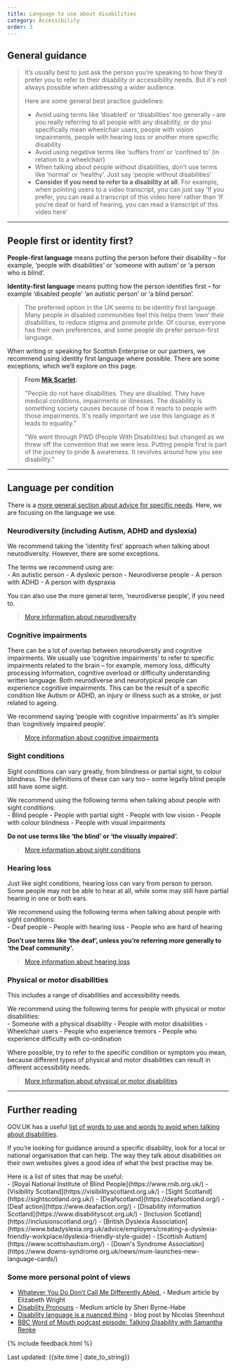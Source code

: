 ```yaml
---
title: Language to use about disabilities  
category: Accessibility
order: 3
---
```



## General guidance 

<blockquote class="info">
 <p>
  It’s usually best to just ask the person you’re speaking to how they’d prefer you to refer to their disability or accessibility needs. But it's not always possible when addressing a wider audience.
 </p>
<p>
<p style="margin-bottom: 0">Here are some general best practice guidelines: </p>
</p>
 <ul>
<li>Avoid using terms like ‘disabled’ or ‘disabilities’ too generally – are you really referring to all people with any disability, or do you specifically mean wheelchair users, people with vision impairments, people with hearing loss or another more specific disability</li>
<li>Avoid using negative terms like ‘suffers from’ or ‘confined to’ (in relation to a wheelchair)</li>
<li>When talking about people without disabilities, don’t use terms like ‘normal’ or ‘healthy’. Just say ‘people without disabilities’</li>
  <li><strong>Consider if you need to refer to a disability at all</strong>. For example, when pointing users to a video transcript, you can just say ‘If you prefer, you can read a transcript of this video here’ rather than ‘If you’re deaf or hard of hearing, you can read a transcript of this video here’</li>
 </ul>
 </blockquote>

 <hr class="big">
 
## People first or identity first? 

**People-first language** means putting the person before their disability – for example, ‘people with disabilities’ or ‘someone with autism’ or ‘a person who is blind’.  

**Identity-first language** means putting how the person identifies first – for example ‘disabled people’ ‘an autistic person’ or ‘a blind person’. 

<blockquote class="info">
<p>The preferred option in the UK seems to be identity first language. Many people in disabled communities feel this helps them ‘own’ their disabilities, to reduce stigma and promote pride. Of course, everyone has their own preferences, and some people do prefer person-first language.</p>
</blockquote>
 
When writing or speaking for Scottish Enterprise or our partners, we recommend using identity first language where possible. There are some exceptions, which we’ll explore on this page.  

> **From [Mik Scarlet](https://twitter.com/MikScarlet/status/1319557794643718146):**
>
> "People do not have disabilities. They are disabled. They have medical conditions, impairments or illnesses. The disability is something society causes because of how it reacts to people with those impairments. 
>It's really important we use this language as it leads to equality." 
>
>"We went through PWD (People With Disabilities) but changed as we threw off the convention that we were less. Putting people first is part of the journey to pride & awareness. It revolves around how you see disability." 

<hr class="big">
 
## Language per condition

There is a [more general section about advice for specific needs](/inclusion/accessibility/advice-specific/). Here, we are focusing on the language we use.
### Neurodiversity (including Autism, ADHD and dyslexia) 

We recommend taking the 'identity first’ approach when talking about neurodiversity. However, there are some exceptions.  

<p style="margin-bottom: 0">The terms we recommend using are:</p>
- An autistic person 
- A dyslexic person 
- Neurodiverse people  
- A person with ADHD 
- A person with dyspraxia  

You can also use the more general term, ‘neurodiverse people’, if you need to.  

> [More information about neurodiversity](/inclusion/accessibility/advice-specific/#neurodiversity)
 

### Cognitive impairments 

There can be a lot of overlap between neurodiversity and cognitive impairments. We usually use ‘cognitive impairments’ to refer to specific impairments related to the brain – for example, memory loss, difficulty processing information, cognitive overload or difficulty understanding written language. Both neurodiverse and neurotypical people can experience cognitive impairments. This can be the result of a specific condition like Autism or ADHD, an injury or illness such as a stroke, or just related to ageing.   

We recommend saying ‘people with cognitive impairments’ as it’s simpler than ‘cognitively impaired people’.  

> [More information about cognitive impairments](/inclusion/accessibility/advice-specific/#cognitive-impairments)

### Sight conditions 

Sight conditions can vary greatly, from blindness or partial sight, to colour blindness. The definitions of these can vary too – some legally blind people still have some sight. 
<p style="margin-bottom: 0">We recommend using the following terms when talking about people with sight conditions: </p>
- Blind people  
- People with partial sight  
- People with low vision  
- People with colour blindness 
- People with visual impairments  

**Do not use terms like ‘the blind’ or ‘the visually impaired’.**

> [More information about sight conditions](/inclusion/accessibility/advice-specific/#blindness-and-visual-impairments)

### Hearing loss 

Just like sight conditions, hearing loss can vary from person to person. Some people may not be able to hear at all, while some may still have partial hearing in one or both ears. 
<p style="margin-bottom: 0">We recommend using the following terms when talking about people with sight conditions:</p>
- Deaf people 
- People with hearing loss  
- People who are hard of hearing  

**Don’t use terms like ‘the deaf’, unless you’re referring more generally to ‘the Deaf community'.**

> [More information about hearing loss](/inclusion/accessibility/advice-specific/#deaf-and-hearing-impairments)


### Physical or motor disabilities 

This includes a range of disabilities and accessibility needs. 
<p style="margin-bottom: 0">We recommend using the following terms for people with physical or motor disabilities: </p>
- Someone with a physical disability  
- People with motor disabilities  
- Wheelchair users 
- People who experience tremors 
- People who experience difficulty with co-ordination  

Where possible, try to refer to the specific condition or symptom you mean, because different types of physical and motor disabilities can result in different accessibility needs.  

> [More information about physical or motor disabilities](/inclusion/accessibility/advice-specific/#motricity-impairments) 

<hr class="big">

## Further reading 

GOV.UK has a useful [list of words to use and words to avoid when talking about disabilities](https://www.gov.uk/government/publications/inclusive-communication/inclusive-language-words-to-use-and-avoid-when-writing-about-disability#words-to-use-and-avoid).  

If you’re looking for guidance around a specific disability, look for a local or national organisation that can help. The way they talk about disabilities on their own websites gives a good idea of what the best practise may be. 

<p style="margin-bottom: 0">Here is a list of sites that may be useful:</p>
- [Royal National Institute of Blind People](https://www.rnib.org.uk/)
- [Visibility Scotland](https://visibilityscotland.org.uk/)
- [Sight Scotland](https://sightscotland.org.uk/)
- [Deafscotland](https://deafscotland.org/) 
- [Deaf action](https://www.deafaction.org/) 
- [Disability information Scotland](https://www.disabilityscot.org.uk/)   
- [Inclusion Scotland](https://inclusionscotland.org/) 
- [British Dyslexia Association](https://www.bdadyslexia.org.uk/advice/employers/creating-a-dyslexia-friendly-workplace/dyslexia-friendly-style-guide) 
- [Scottish Autism](https://www.scottishautism.org/)
- [Down's Syndrome Association](https://www.downs-syndrome.org.uk/news/mum-launches-new-language-cards/)

### Some more personal point of views
- [Whatever You Do Don’t Call Me Differently Abled.](https://medium.com/swlh/whatever-you-do-dont-call-me-differently-abled-d947ac029801) - Medium article by Elizabeth Wright
- [Disability Pronouns](https://medium.com/age-of-awareness/disability-pronouns-bb7e04b890f3) - Medium article by Sheri Byrne-Habe
- [Disability language is a nuanced thing](https://incl.ca/disability-language-is-a-nuanced-thing/) - blog post by Nicolas Steenhout 
- [BBC Word of Mouth podcast episode: Talking Disability with Samantha Renke](https://www.bbc.co.uk/programmes/m000qy49)

{% include feedback.html %}
<div>Last updated: {{site.time | date_to_string}}</div>
